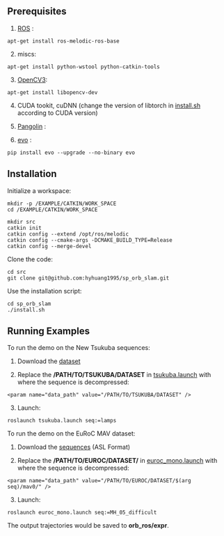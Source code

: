 ## Prerequisites

1. [ROS](http://wiki.ros.org/melodic/Installation) :
```
apt-get install ros-melodic-ros-base
```

2. miscs:
```
apt-get install python-wstool python-catkin-tools 
```

3. [OpenCV3](https://docs.opencv.org/3.4.11/d7/d9f/tutorial_linux_install.html):
```
apt-get install libopencv-dev
```

4. CUDA tookit, cuDNN (change the version of libtorch in [install.sh](https://github.com/HyHuang1995/sp_orb_slam/blob/master/install.sh) according to CUDA version)

5. [Pangolin](https://github.com/stevenlovegrove/Pangolin) :

6. [evo](https://github.com/MichaelGrupp/evo) :
```
pip install evo --upgrade --no-binary evo
```

## Installation
Initialize a workspace:

```
mkdir -p /EXAMPLE/CATKIN/WORK_SPACE
cd /EXAMPLE/CATKIN/WORK_SPACE

mkdir src
catkin init
catkin config --extend /opt/ros/melodic
catkin config --cmake-args -DCMAKE_BUILD_TYPE=Release
catkin config --merge-devel
```

Clone the code:
```
cd src
git clone git@github.com:hyhuang1995/sp_orb_slam.git
```

Use the installation script:
```
cd sp_orb_slam
./install.sh
```

## Running Examples
To run the demo on the New Tsukuba sequences:

1. Download the [dataset](https://home.cvlab.cs.tsukuba.ac.jp/dataset)

2. Replace the **/PATH/TO/TSUKUBA/DATASET** in [tsukuba.launch](https://github.com/HyHuang1995/sp_orb_slam/blob/master/orb_ros/launch/tsukuba.launch) with where the sequence is decompressed:
```
<param name="data_path" value="/PATH/TO/TSUKUBA/DATASET" />
```

3. Launch:
```
roslaunch tsukuba.launch seq:=lamps
```

To run the demo on the EuRoC MAV dataset:
1. Download the [sequences](https://projects.asl.ethz.ch/datasets/doku.php?id=kmavvisualinertialdatasets) (ASL Format)

2. Replace the **/PATH/TO/EUROC/DATASET/** in [euroc_mono.launch](https://github.com/HyHuang1995/sp_orb_slam/blob/master/orb_ros/launch/euroc_mono.launch) with where the sequence is decompressed:
```
<param name="data_path" value="/PATH/TO/EUROC/DATASET/$(arg seq)/mav0/" />
```

3. Launch:
```
roslaunch euroc_mono.launch seq:=MH_05_difficult
```
The output trajectories would be saved to **orb_ros/expr**.


